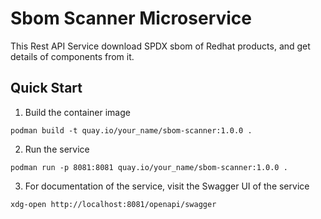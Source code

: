 # Sbom Scanner Microservice

This Rest API Service download SPDX sbom of Redhat products, and get details of components from it.

## Quick Start

1. Build the container image
```shell
podman build -t quay.io/your_name/sbom-scanner:1.0.0 .
```

2. Run the service
```shell
podman run -p 8081:8081 quay.io/your_name/sbom-scanner:1.0.0 .
```

3. For documentation of the service, visit the Swagger UI of the service
```shell
xdg-open http://localhost:8081/openapi/swagger
```